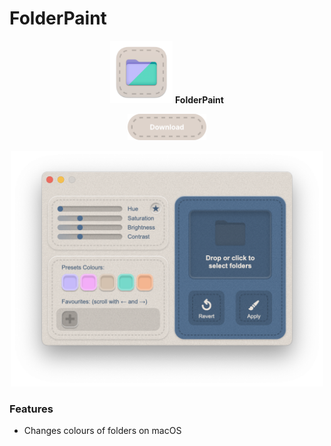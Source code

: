 # FolderPaint




<p align ="center">
<img src = "Images/Icon.png" width = "100">
<b>FolderPaint</b>
</p>

<p align="center">
<a href="https://github.com/MichaelTr7/FolderPaint/releases/download/FolderPaint/FolderPaint.zip"><img src="/Images/Button.png" width="25%"></a>
</p>


<p align ="center">
<img src = "Images/Preview2.png" width = "500">
</p>

### Features
- Changes colours of folders on macOS
<br/>




